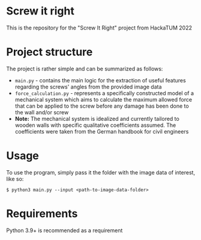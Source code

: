 # Screw it right

This is the repository for the "Screw It Right" project from HackaTUM 2022

# Project structure

The project is rather simple and can be summarized as follows:

- `main.py` - contains the main logic for the extraction of useful features regarding the screws' angles from the provided image data
- `force_calculation.py` - represents a specifically constructed model of a mechanical system which aims to calculate the maximum allowed force that can be applied to the screw before any damage has been done to the wall and/or screw
- **Note:** The mechanical system is idealized and currently tailored to wooden walls with specific qualitative coefficients assumed. The coefficients were taken from the German handbook for civil engineers

# Usage

To use the program, simply pass it the folder with the image data of interest, like so:

```
$ python3 main.py --input <path-to-image-data-folder>
```

# Requirements

Python 3.9+ is recommended as a requirement
